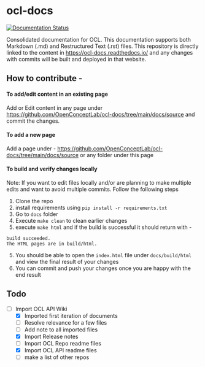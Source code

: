 # ocl-docs

[![Documentation Status](https://readthedocs.org/projects/ocl-docs/badge/?version=latest)](https://ocl-docs.readthedocs.io/en/latest/?badge=latest)


Consolidated documentation for OCL. This documentation supports both Markdown (.md) and Restructured Text (.rst) files. This repository is directly linked to the content in https://ocl-docs.readthedocs.io/ and any changes with commits will be built and deployed in that website.



## How to contribute -

#### To add/edit content in an existing page

Add or Edit content in any page under https://github.com/OpenConceptLab/ocl-docs/tree/main/docs/source and commit the changes.

#### To add a new page

Add a page under - https://github.com/OpenConceptLab/ocl-docs/tree/main/docs/source or any folder under this page

#### To build and verify changes locally

Note: If you want to edit files locally and/or are planning to make multiple edits and want to avoid multiple commits. Follow the following steps

1. Clone the repo
2. install requirements using `pip install -r requirements.txt`
3. Go to `docs` folder
4. Execute `make clean` to clean earlier changes
5. execute `make html` and if the build is successful it should return with -

  ```
  build succeeded.
  The HTML pages are in build/html.
  ```
5. You should be able to open the `index.html` file under `docs/build/html` and view the final result of your changes
6. You can commit and push your changes once you are happy with the end result


## Todo

- [ ] Import OCL API Wiki
  - [x] Imported first iteration of documents
  - [ ] Resolve relevance for a few files
  - [ ] Add note to all imported files
  - [x] Import Release notes
  - [ ] Import OCL Repo readme files
  - [x] Import OCL API readme files
  - [ ] make a list of other repos
